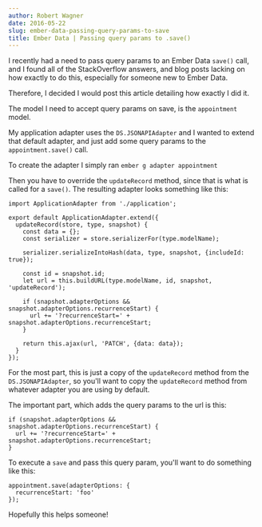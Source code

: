 ```yaml
---
author: Robert Wagner
date: 2016-05-22
slug: ember-data-passing-query-params-to-save
title: Ember Data | Passing query params to .save()
---
```


I recently had a need to pass query params to an Ember Data `save()` call, and I found all of the StackOverflow answers, and blog posts lacking on how exactly to do this, especially for someone new to Ember Data.

Therefore, I decided I would post this article detailing how exactly I did it.

The model I need to accept query params on save, is the `appointment` model. 

My application adapter uses the `DS.JSONAPIAdapter` and I wanted to extend that default adapter, and just add some query params to the `appointment.save()` call.

To create the adapter I simply ran `ember g adapter appointment`

Then you have to override the `updateRecord` method, since that is what is called for a `save()`. The resulting adapter looks something like this:

```language-javascript
import ApplicationAdapter from './application';

export default ApplicationAdapter.extend({
  updateRecord(store, type, snapshot) {
    const data = {};
    const serializer = store.serializerFor(type.modelName);

    serializer.serializeIntoHash(data, type, snapshot, {includeId: true});

    const id = snapshot.id;
    let url = this.buildURL(type.modelName, id, snapshot, 'updateRecord');

    if (snapshot.adapterOptions && snapshot.adapterOptions.recurrenceStart) {
      url += '?recurrenceStart=' + snapshot.adapterOptions.recurrenceStart;
    }

    return this.ajax(url, 'PATCH', {data: data});
  }
});

```

For the most part, this is just a copy of the `updateRecord` method from the `DS.JSONAPIAdapter`, so you'll want to copy the `updateRecord` method from whatever adapter you are using by default.

The important part, which adds the query params to the url is this:
```language-javascript
if (snapshot.adapterOptions && snapshot.adapterOptions.recurrenceStart) {
  url += '?recurrenceStart=' + snapshot.adapterOptions.recurrenceStart;
}
```

To execute a `save` and pass this query param, you'll want to do something like this:

```language-javascript
appointment.save(adapterOptions: {
  recurrenceStart: 'foo'
});
```

Hopefully this helps someone!
